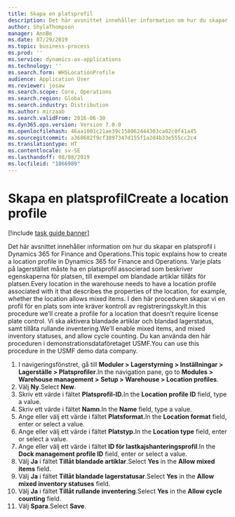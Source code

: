 ```yaml
---
title: Skapa en platsprofil
description: Det här avsnittet innehåller information om hur du skapar en platsprofil i Dynamics 365 for Finance and Operations.
author: ShylaThompson
manager: AnnBe
ms.date: 07/29/2019
ms.topic: business-process
ms.prod: ''
ms.service: dynamics-ax-applications
ms.technology: ''
ms.search.form: WHSLocationProfile
audience: Application User
ms.reviewer: josaw
ms.search.scope: Core, Operations
ms.search.region: Global
ms.search.industry: Distribution
ms.author: mirzaab
ms.search.validFrom: 2016-06-30
ms.dyn365.ops.version: Version 7.0.0
ms.openlocfilehash: 46aa1001c21ae39c158062444303ca02c0f41a45
ms.sourcegitcommit: a368682f9cf3897347d155f1a2d4b33e555cc2c4
ms.translationtype: HT
ms.contentlocale: sv-SE
ms.lasthandoff: 08/08/2019
ms.locfileid: "1866989"
---
```

# <a name="create-a-location-profile"></a><span data-ttu-id="b4318-103">Skapa en platsprofil</span><span class="sxs-lookup"><span data-stu-id="b4318-103">Create a location profile</span></span>

[!include [task guide banner](../../includes/task-guide-banner.md)]

<span data-ttu-id="b4318-104">Det här avsnittet innehåller information om hur du skapar en platsprofil i Dynamics 365 for Finance and Operations.</span><span class="sxs-lookup"><span data-stu-id="b4318-104">This topic explains how to create a location profile in Dynamics 365 for Finance and Operations.</span></span> <span data-ttu-id="b4318-105">Varje plats på lagerstället måste ha en platsprofil associerad som beskriver egenskaperna för platsen, till exempel om blandade artiklar tillåts för platsen.</span><span class="sxs-lookup"><span data-stu-id="b4318-105">Every location in the warehouse needs to have a location profile associated with it that describes the properties of the location, for example, whether the location allows mixed items.</span></span> <span data-ttu-id="b4318-106">I den här proceduren skapar vi en profil för en plats som inte kräver kontroll av registreringsskylt.</span><span class="sxs-lookup"><span data-stu-id="b4318-106">In this procedure we’ll create a profile for a location that doesn’t require license plate control.</span></span> <span data-ttu-id="b4318-107">Vi ska aktivera blandade artiklar och blandad lagerstatus, samt tillåta rullande inventering.</span><span class="sxs-lookup"><span data-stu-id="b4318-107">We’ll enable mixed items, and mixed inventory statuses, and allow cycle counting.</span></span> <span data-ttu-id="b4318-108">Du kan använda den här proceduren i demonstrationsdataföretaget USMF.</span><span class="sxs-lookup"><span data-stu-id="b4318-108">You can use this procedure in the USMF demo data company.</span></span>


1. <span data-ttu-id="b4318-109">I navigeringsfönstret, gå till **Moduler > Lagerstyrning > Inställningar > Lagerställe > Platsprofiler**.</span><span class="sxs-lookup"><span data-stu-id="b4318-109">In the navigation pane, go to **Modules > Warehouse management > Setup > Warehouse > Location profiles**.</span></span>
2. <span data-ttu-id="b4318-110">Välj **Ny**.</span><span class="sxs-lookup"><span data-stu-id="b4318-110">Select **New**.</span></span>
3. <span data-ttu-id="b4318-111">Skriv ett värde i fältet **Platsprofil-ID.**</span><span class="sxs-lookup"><span data-stu-id="b4318-111">In the **Location profile ID** field, type a value.</span></span>
4. <span data-ttu-id="b4318-112">Skriv ett värde i fältet **Namn**.</span><span class="sxs-lookup"><span data-stu-id="b4318-112">In the **Name** field, type a value.</span></span>
5. <span data-ttu-id="b4318-113">Ange eller välj ett värde i fältet **Platsformat.**</span><span class="sxs-lookup"><span data-stu-id="b4318-113">In the **Location format** field, enter or select a value.</span></span>
6. <span data-ttu-id="b4318-114">Ange eller välj ett värde i fältet **Platstyp.**</span><span class="sxs-lookup"><span data-stu-id="b4318-114">In the **Location type** field, enter or select a value.</span></span>
7. <span data-ttu-id="b4318-115">Ange eller välj ett värde i fältet **ID för lastkajshanteringsprofil**.</span><span class="sxs-lookup"><span data-stu-id="b4318-115">In the **Dock management profile ID** field, enter or select a value.</span></span>
8. <span data-ttu-id="b4318-116">Välj **Ja** i fältet **Tillåt blandade artiklar**.</span><span class="sxs-lookup"><span data-stu-id="b4318-116">Select **Yes** in the **Allow mixed items** field.</span></span>
9. <span data-ttu-id="b4318-117">Välj **Ja** i fältet **Tillåt blandade lagerstatusar**.</span><span class="sxs-lookup"><span data-stu-id="b4318-117">Select **Yes** in the **Allow mixed inventory statuses** field.</span></span>
10. <span data-ttu-id="b4318-118">Välj **Ja** i fältet **Tillåt rullande inventering**.</span><span class="sxs-lookup"><span data-stu-id="b4318-118">Select **Yes** in the **Allow cycle counting** field.</span></span>
11. <span data-ttu-id="b4318-119">Välj **Spara**.</span><span class="sxs-lookup"><span data-stu-id="b4318-119">Select **Save**.</span></span>

